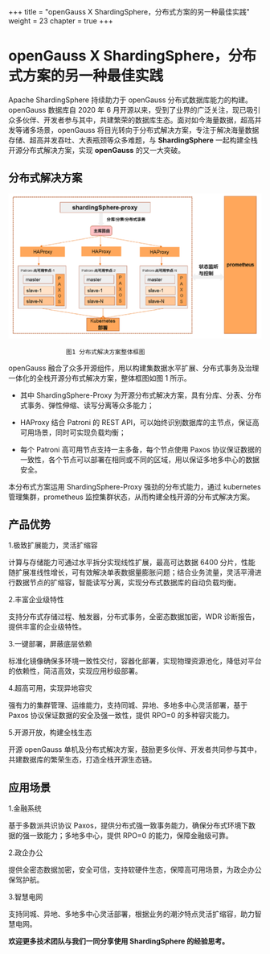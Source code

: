 +++
title = "openGauss X ShardingSphere，分布式方案的另一种最佳实践"
weight = 23
chapter = true
+++

# openGauss X ShardingSphere，分布式方案的另一种最佳实践

Apache ShardingSphere 持续助力于 openGauss 分布式数据库能力的构建。openGauss 数据库自 2020 年 6 月开源以来，受到了业界的广泛关注，现已吸引众多伙伴、开发者参与其中，共建繁荣的数据库生态。面对如今海量数据，超高并发等诸多场景，openGauss 将目光转向于分布式解决方案，专注于解决海量数据存储、超高并发吞吐、大表瓶颈等众多难题，与 **ShardingSphere** 一起构建全栈开源分布式解决方案，实现 **openGauss** 的又一大突破。

## 分布式解决方案
![](../../static/img/Blog_23_img_1_a_Photo.png)

					图1 分布式解决方案整体框图

openGauss 融合了众多开源组件，用以构建集数据水平扩展、分布式事务及治理一体化的全栈开源分布式解决方案，整体框图如图 1 所示。

* 其中 ShardingSphere-Proxy 为开源分布式解决方案，具有分库、分表、分布式事务、弹性伸缩、读写分离等众多能力；

* HAProxy 结合 Patroni 的 REST API，可以始终识别数据库的主节点，保证高可用场景，同时可实现负载均衡；

* 每个 Patroni 高可用节点支持一主多备，每个节点使用 Paxos 协议保证数据的一致性，各个节点可以部署在相同或不同的区域，用以保证多地多中心的数据安全。

本分布式方案运用 ShardingSphere-Proxy 强劲的分布式能力，通过 kubernetes 管理集群，prometheus 监控集群状态，从而构建全栈开源的分布式解决方案。

## 产品优势

1.极致扩展能力，灵活扩缩容

计算与存储能力可通过水平拆分实现线性扩展，最高可达数据 6400 分片，性能随扩展准线性增长，可有效解决单表数据量膨胀问题；结合业务流量，灵活平滑进行数据节点的扩缩容，智能读写分离，实现分布式数据库的自动负载均衡。

2.丰富企业级特性

支持分布式存储过程、触发器，分布式事务，全密态数据加密，WDR 诊断报告，提供丰富的企业级特性。

3.一键部署，屏蔽底层依赖

标准化镜像确保多环境一致性交付，容器化部署，实现物理资源池化，降低对平台的依赖性，简洁高效，实现应用秒级部署。

4.超高可用，实现异地容灾

强有力的集群管理、运维能力，支持同城、异地、多地多中心灵活部署，基于 Paxos 协议保证数据的安全及强一致性，提供 RPO=0 的多种容灾能力。

5.开源开放，构建全栈生态

开源 openGauss 单机及分布式解决方案，鼓励更多伙伴、开发者共同参与其中，共建数据库的繁荣生态，打造全栈开源生态链。

## 应用场景
1.金融系统

基于多数派共识协议 Paxos，提供分布式强一致事务能力，确保分布式环境下数据的强一致能力；多地多中心，提供 RPO=0 的能力，保障金融级可靠。

2.政企办公

提供全密态数据加密，安全可信，支持软硬件生态，保障高可用场景，为政企办公保驾护航。

3.智慧电网

支持同城、异地、多地多中心灵活部署，根据业务的潮汐特点灵活扩缩容，助力智慧电网。

**欢迎更多技术团队与我们一同分享使用 ShardingSphere 的经验思考。**